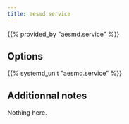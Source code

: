 ```yaml
---
title: aesmd.service
---
```


{{% provided_by "aesmd.service" %}}

## Options

{{% systemd_unit "aesmd.service" %}}

## Additionnal notes

Nothing here.